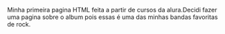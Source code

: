 Minha primeira pagina HTML feita a partir de cursos da alura.Decidi fazer uma pagina sobre o album pois essas é uma das minhas bandas favoritas de rock.
